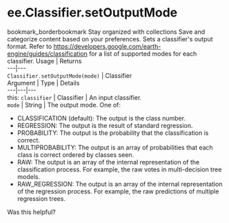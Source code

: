  
#  ee.Classifier.setOutputMode
bookmark_borderbookmark Stay organized with collections  Save and categorize content based on your preferences.
Sets a classifier's output format.
Refer to https://developers.google.com/earth-engine/guides/classification for a list of supported modes for each classifier.
Usage | Returns  
---|---  
`Classifier.setOutputMode(mode)` | Classifier  
Argument | Type | Details  
---|---|---  
this: `classifier` | Classifier | An input classifier.  
`mode` | String | The output mode. One of: 
  * CLASSIFICATION (default): The output is the class number.
  * REGRESSION: The output is the result of standard regression.
  * PROBABILITY: The output is the probability that the classification is correct.
  * MULTIPROBABILITY: The output is an array of probabilities that each class is correct ordered by classes seen.
  * RAW: The output is an array of the internal representation of the classification process. For example, the raw votes in multi-decision tree models.
  * RAW_REGRESSION: The output is an array of the internal representation of the regression process. For example, the raw predictions of multiple regression trees.

  
Was this helpful?
